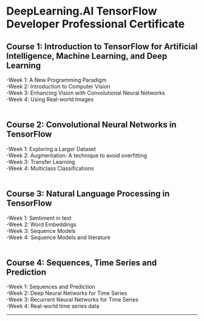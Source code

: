 # DeepLearning.AI TensorFlow Developer Professional Certificate

## Course 1: Introduction to TensorFlow for Artificial Intelligence, Machine Learning, and Deep Learning

-Week 1: A New Programming Paradigm<br>
-Week 2: Introduction to Computer Vision<br>
-Week 3: Enhancing Vision with Convolutional Neural Networks<br>
-Week 4: Using Real-world Images<br><br>

## Course 2: Convolutional Neural Networks in TensorFlow

-Week 1: Exploring a Larger Dataset<br>
-Week 2: Augmentation: A technique to avoid overfitting<br>
-Week 3: Transfer Learning<br>
-Week 4: Multiclass Classifications<br><br>

## Course 3: Natural Language Processing in TensorFlow

-Week 1: Sentiment in text<br>
-Week 2: Word Embeddings<br>
-Week 3: Sequence Models<br>
-Week 4: Sequence Models and literature<br><br>

## Course 4: Sequences, Time Series and Prediction

-Week 1: Sequences and Prediction<br>
-Week 2: Deep Neural Networks for Time Series<br>
-Week 3: Recurrent Neural Networks for Time Series<br>
-Week 4: Real-world time series data<br>

***

